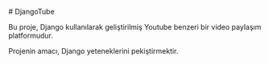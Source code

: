 \# DjangoTube



Bu proje, Django kullanılarak geliştirilmiş Youtube benzeri bir video paylaşım platformudur.



Projenin amacı, Django yeteneklerini pekiştirmektir.

